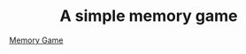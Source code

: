 <h1 align="center">A simple memory game</h1>


[Memory Game](https://naimak659.github.io/Memory-Game/)
